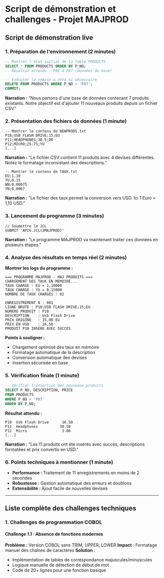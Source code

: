 # Script de démonstration et challenges - Projet MAJPROD

## Script de démonstration live

### 1. Préparation de l'environnement (2 minutes)

```sql
-- Montrer l'état initial de la table PRODUCTS
SELECT * FROM PRODUCTS ORDER BY P_NO;
-- Résultat attendu : P01 à P07 (données de base)

-- Exécuter la remise à zéro si nécessaire
DELETE FROM PRODUCTS WHERE P_NO > 'P07';
COMMIT;
```

**Narration :** "Nous partons d'une base de données contenant 7 produits existants. Notre objectif est d'ajouter 11 nouveaux produits depuis un fichier CSV."

### 2. Présentation des fichiers de données (1 minute)

```
-- Montrer le contenu de NEWPRODS.txt
P10;USB FLASH DRIVE;15;EU
P11;HEADPHONES;30.5;DO
P12;MICRO;25.75;YU
[...]
```

**Narration :** "Le fichier CSV contient 11 produits avec 4 devises différentes. Notez le formatage inconsistant des descriptions."

```
-- Montrer le contenu de TAUX.txt
EU;1,10
YU;0,15
WN;0,00075
YN;0,0067
```

**Narration :** "Le fichier des taux permet la conversion vers USD. Ici 1 Euro = 1,10 USD."

### 3. Lancement du programme (3 minutes)

```jcl
// Soumettre le JCL
SUBMIT 'API6.JCL(JMAJPROD)'
```

**Narration :** "Le programme MAJPROD va maintenant traiter ces données en plusieurs étapes."

### 4. Analyse des résultats en temps réel (2 minutes)

**Montrer les logs du programme :**
```
=== PROGRAMME MAJPROD - MAJ PRODUITS ===
CHARGEMENT DES TAUX EN MEMOIRE...
TAUX CHARGE : EU = 1,10000
TAUX CHARGE : YU = 0,15000
NOMBRE DE TAUX CHARGES : 02

ENREGISTREMENT N : 001
LIGNE BRUTE : P10;USB FLASH DRIVE;15;EU
NUMERO PRODUIT : P10
DESCRIPTION    : Usb Flash Drive
PRIX ORIGINE   : 15,00 EU
PRIX EN USD    : 16,50
PRODUIT P10 INSERE AVEC SUCCES
```

**Points à souligner :**
- Chargement optimisé des taux en mémoire
- Formatage automatique de la description
- Conversion automatique des devises
- Insertion sécurisée en base

### 5. Vérification finale (1 minute)

```sql
-- Vérifier l'insertion des nouveaux produits
SELECT P_NO, DESCRIPTION, PRICE 
FROM PRODUCTS 
WHERE P_NO > 'P07' 
ORDER BY P_NO;
```

**Résultat attendu :**
```
P10  Usb Flash Drive      16.50
P11  Headphones          30.50
P12  Micro                3.86
[...]
```

**Narration :** "Les 11 produits ont été insérés avec succès, descriptions formatées et prix convertis en USD."

### 6. Points techniques à mentionner (1 minute)

- **Performance :** Traitement de 11 enregistrements en moins de 2 secondes
- **Robustesse :** Gestion automatique des erreurs et doublons
- **Extensibilité :** Ajout facile de nouvelles devises

---

## Liste complète des challenges techniques

### 1. Challenges de programmation COBOL

#### Challenge 1.1 : Absence de fonctions modernes
**Problème :** Version COBOL sans TRIM, UPPER, LOWER
**Impact :** Formatage manuel des chaînes de caractères
**Solution :** 
- Implémentation de tables de correspondance majuscules/minuscules
- Logique manuelle de détection de début de mot
- Code de 20+ lignes pour une fonction basique